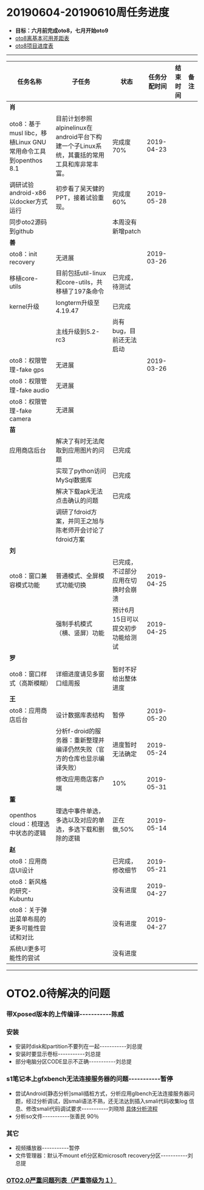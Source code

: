 # 20190604-20190610周任务进度
- **目标：六月前完成oto8，七月开始oto9**
- [oto8离基本可用差距表](https://github.com/openthos/app-testing-results/blob/master/%E6%B5%8B%E8%AF%95%E5%86%85%E5%AE%B9%E5%8F%8A%E7%BB%93%E6%9E%9C/%E5%8A%9F%E8%83%BD%E6%B5%8B%E8%AF%95%E7%9B%B8%E5%85%B3/oto8%E7%A6%BB%E5%9F%BA%E6%9C%AC%E5%8F%AF%E7%94%A8%E5%B7%AE%E8%B7%9D%E8%A1%A8.md)
- [oto8项目进度表](https://github.com/openthos/app-testing-results/blob/master/list/%E5%8A%9F%E8%83%BD%E7%82%B9%E5%88%97%E8%A1%A8/oto8%E9%A1%B9%E7%9B%AE%E8%BF%9B%E5%BA%A6%E8%A1%A8.md)

***

|任务名称|子任务|状态|任务分配时间|结束时间|备注|
|-----|-----|-----|-----|-----|-----|
|**肖**||||||
|oto8：基于musl libc，移植Linux GNU常用命令工具到openthos 8.1|目前计划参照alpinelinux在android平台下构建一个子Linux系统，其囊括的常用工具和库非常丰富。|完成度70%|2019-04-23|||
|调研试验android-x86以docker方式运行|初步看了吴天健的PPT，接着试验重现。|完成度60%|2019-05-28|||
|同步oto2源码到github||本周没有新增patch||||
|**善**||||||
|oto8：init recovery|无进展||2019-03-26|||
|移植core-utils|目前包括util-linux和core-utils，共移植了197条命令|已完成，待测试||||
|kernel升级|longterm升级至4.19.47|已完成||||
||主线升级到5.2-rc3|尚有bug，目前还无法启动||||
|oto8：权限管理-fake gps|无进展||2019-03-26|||
|oto8：权限管理-fake audio|无进展|||||
|oto8：权限管理-fake camera|无进展|||||
|**苗**||||||
|应用商店后台|解决了有时无法爬取到应用图片的问题|已完成||||
| |实现了python访问MySql数据库|已完成||||
| |解决下载apk无法点击确认的问题|已完成||||
| | 调研了fdroid方案，并同王之旭与陈老师开会讨论了fdroid方案     |||||
|**刘**||||||
|oto8：窗口兼容模式功能|普通模式、全屏模式功能切换|已完成，不过部分应用在切换时会崩溃|2019-04-25|||
||强制手机模式（横、竖屏）功能|预计6月15日可以提交初步功能给测试|2019-04-25|||
|**罗**||||||
|oto8：窗口样式（高斯模糊）|详细进度请见多窗口组周报|暂时不好给出整体进度||||
|**王**||||||
|oto8：应用商店后台|设计数据库表结构|暂停|2019-05-20|||
||分析f-droid的服务器：重新整理并编译仍然失败（官方的仓库也显示编译失败）|进度暂时无法确定|2019-05-24|||
||修改应用商店客户端|10%|2019-05-31|||
|**董**||||||
|openthos cloud：梳理选中状态的逻辑|理选中事件单选，多选以及对应的单选，多选下载和删除的逻辑|正在做,50%|2019-05-14|||
|**赵**||||||
|oto8：应用商店UI设计||已完成，修改细节|2019-05-21|||
|oto8：新风格的研究-Kubuntu||没有进度|2019-04-27|||
|oto8：关于弹出菜单布局的更多可能性尝试和对比||没有进度|2019-04-27|||
|系统UI更多可能性的尝试||没有进度||||

***

# OTO2.0待解决的问题
### 带Xposed版本的上传编译-----------陈威
### 安装
- 安装时disk和partition不要列在一起-----------刘总提
- 安装时要显示卷标-----------刘总提
- 部分电脑分区CODE显示不正确-----------刘总提

### s1笔记本上gfxbench无法连接服务器的问题-----------暂停
- 尝试Android[静态分析]smali插桩方式，分析应用glbench无法连接服务器问题，经过分析调试，因smali语法不熟，还无法达到插入smali代码收集log 信息、修改smali代码调试要求-----------刘晓旭 [具体分析流程](https://github.com/openthos/multiwin-analysis/blob/master/multiwindow/liuxx/Android%20smali%22%E6%8F%92%E6%A1%A9%22%E8%B0%83%E8%AF%95apk.md)
- 分析so文件-----------张善民 90％
  
### 其它
- 视频播放器-----------暂停
- 文件管理器：默认不mount efi分区和microsoft recovery分区-----------刘总提

### [OTO2.0严重问题列表（严重等级为１）](https://github.com/openthos/app-testing-results/blob/master/%E6%B5%8B%E8%AF%95%E5%86%85%E5%AE%B9%E5%8F%8A%E7%BB%93%E6%9E%9C/%E5%8A%9F%E8%83%BD%E6%B5%8B%E8%AF%95%E7%9B%B8%E5%85%B3/OTO2.0%E4%B8%A5%E9%87%8D%E9%97%AE%E9%A2%98%E5%88%97%E8%A1%A8.md)

